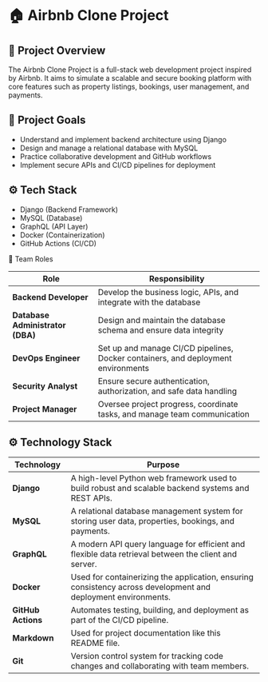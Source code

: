 
# 🏠 Airbnb Clone Project

## 📌 Project Overview

The Airbnb Clone Project is a full-stack web development project inspired by Airbnb. It aims to simulate a scalable and secure booking platform with core features such as property listings, bookings, user management, and payments.

## 🎯 Project Goals

- Understand and implement backend architecture using Django
- Design and manage a relational database with MySQL
- Practice collaborative development and GitHub workflows
- Implement secure APIs and CI/CD pipelines for deployment

## ⚙️ Tech Stack

- Django (Backend Framework)
- MySQL (Database)
- GraphQL (API Layer)
- Docker (Containerization)
- GitHub Actions (CI/CD)


👥 Team Roles


| Role                             | Responsibility                                                                    |
| -------------------------------- | --------------------------------------------------------------------------------- |
| **Backend Developer**            | Develop the business logic, APIs, and integrate with the database                 |
| **Database Administrator (DBA)** | Design and maintain the database schema and ensure data integrity                 |
| **DevOps Engineer**              | Set up and manage CI/CD pipelines, Docker containers, and deployment environments |
| **Security Analyst**             | Ensure secure authentication, authorization, and safe data handling               |
| **Project Manager**              | Oversee project progress, coordinate tasks, and manage team communication         |




## ⚙️ Technology Stack


| Technology     | Purpose |
|----------------|---------|
| **Django**     | A high-level Python web framework used to build robust and scalable backend systems and REST APIs. |
| **MySQL**      | A relational database management system for storing user data, properties, bookings, and payments. |
| **GraphQL**    | A modern API query language for efficient and flexible data retrieval between the client and server. |
| **Docker**     | Used for containerizing the application, ensuring consistency across development and deployment environments. |
| **GitHub Actions** | Automates testing, building, and deployment as part of the CI/CD pipeline. |
| **Markdown**   | Used for project documentation like this README file. |
| **Git**        | Version control system for tracking code changes and collaborating with team members. |



